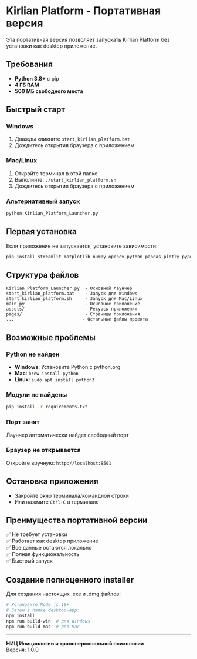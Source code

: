 # Kirlian Platform - Портативная версия

Эта портативная версия позволяет запускать Kirlian Platform без установки как desktop приложение.

## Требования

- **Python 3.8+** с pip
- **4 ГБ RAM**
- **500 МБ свободного места**

## Быстрый старт

### Windows
1. Дважды кликните `start_kirlian_platform.bat`
2. Дождитесь открытия браузера с приложением

### Mac/Linux
1. Откройте терминал в этой папке
2. Выполните: `./start_kirlian_platform.sh`
3. Дождитесь открытия браузера с приложением

### Альтернативный запуск
```bash
python Kirlian_Platform_Launcher.py
```

## Первая установка

Если приложение не запускается, установите зависимости:

```bash
pip install streamlit matplotlib numpy opencv-python pandas plotly pypdf pillow
```

## Структура файлов

```
Kirlian_Platform_Launcher.py  - Основной лаунчер
start_kirlian_platform.bat    - Запуск для Windows  
start_kirlian_platform.sh     - Запуск для Mac/Linux
main.py                       - Основное приложение
assets/                       - Ресурсы приложения
pages/                        - Страницы приложения
...                          - Остальные файлы проекта
```

## Возможные проблемы

### Python не найден
- **Windows**: Установите Python с python.org
- **Mac**: `brew install python`
- **Linux**: `sudo apt install python3`

### Модули не найдены
```bash
pip install -r requirements.txt
```

### Порт занят
Лаунчер автоматически найдет свободный порт

### Браузер не открывается
Откройте вручную: `http://localhost:8501`

## Остановка приложения

- Закройте окно терминала/командной строки
- Или нажмите `Ctrl+C` в терминале

## Преимущества портативной версии

✅ Не требует установки  
✅ Работает как desktop приложение  
✅ Все данные остаются локально  
✅ Полная функциональность  
✅ Быстрый запуск  

## Создание полноценного installer

Для создания настоящих .exe и .dmg файлов:

```bash
# Установите Node.js 18+
# Затем в папке desktop-app:
npm install
npm run build-win  # для Windows
npm run build-mac  # для Mac
```

---

**НИЦ Инициологии и трансперсональной психологии**  
Версия: 1.0.0